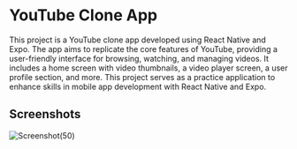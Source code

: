 <h1>YouTube Clone App</h1>

This project is a YouTube clone app developed using React Native and Expo. The app aims to replicate the core features of YouTube, providing a user-friendly interface for browsing, watching, and managing videos. It includes a home screen with video thumbnails, a video player screen, a user profile section, and more. This project serves as a practice application to enhance skills in mobile app development with React Native and Expo.

<h2>Screenshots</h2>


![Screenshot(50)](https://github.com/user-attachments/assets/a27a4b41-c8cd-4514-ade7-90ce74b6052e)






